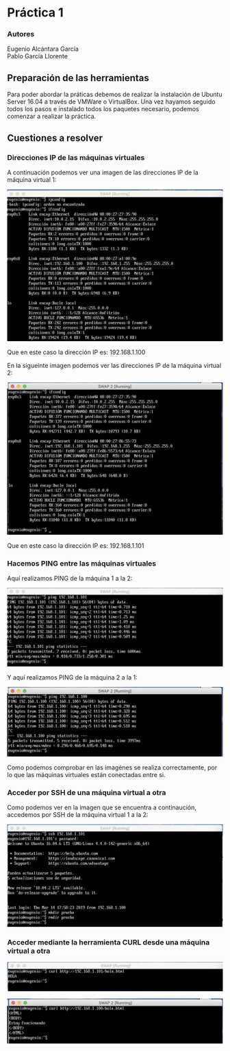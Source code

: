 # Práctica 1
### Autores
Eugenio Alcántara García  
Pablo García Llorente

## Preparación de las herramientas
Para poder abordar la práticas debemos de realizar la instalación de Ubuntu Server 16.04 a través de VMWare o VirtualBox. Una vez hayamos seguido todos los pasos e instalado todos los paquetes necesario, podemos comenzar a realizar la práctica.  

## Cuestiones a resolver
### Direcciones IP de las máquinas virtuales
A continuación podemos ver una imagen de las direcciones IP de la máquina virtual 1:

![Dirección IP máquina virtual 1](imagen_1.png)

Que en este caso la dirección IP es: 192.168.1.100 

En la sigueinte imagen podemos ver las direcciones IP de la máquina virtual 2:

![Dirección IP máquina virtual 2](imagen_2.png) 

Que en este caso la dirección IP es: 192.168.1.101 

### Hacemos PING entre las máquinas virtuales
Aquí realizamos PING de la máquina 1 a la 2:

![PING de la máquina virtual 1 a la 2](imagen_4.png)

Y aquí realizamos PING de la máquina 2 a la 1:

![PING de la máquina virtual 2 a la 1](imagen_3.png)

Como podemos comprobar en las imagénes se realiza correctamente, por lo que las máquinas virtuales están conectadas entre si.

### Acceder por SSH de una máquina virtual a otra
Como podemos ver en la imagen que se encuentra a continaución, accedemos por SSH de la máquina virtual 1 a la 2:

![Acceso por SSH de máquina 1 a la 2](imagen_7.png)

### Acceder mediante la herramienta CURL desde una máquina virtual a otra

![Acceso por CURL de máquina 1 a la 2](imagen_5.png)

![Acceso por CURL de máquina 2 a la 1](imagen_6.png)



